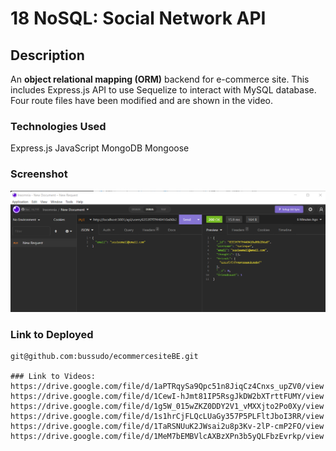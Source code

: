 # 18 NoSQL: Social Network API

## Description

An **object relational mapping (ORM)** backend for e-commerce site.  This includes Express.js API to use Sequelize to interact with MySQL database. Four route files have been modified and are shown in the video. 

### Technologies Used

Express.js
JavaScript
MongoDB
Mongoose


### Screenshot

![Alt Text](./images/screenshot.png)

### Link to Deployed
```
git@github.com:bussudo/ecommercesiteBE.git

### Link to Videos:
https://drive.google.com/file/d/1aPTRqySa9Qpc51n8JiqCz4Cnxs_upZV0/view
https://drive.google.com/file/d/1CewI-hJmt81IP5RsgJkDW2bXTrttFUMY/view
https://drive.google.com/file/d/1g5W_015wZKZ0DDY2V1_vMXXjto2Po0Xy/view
https://drive.google.com/file/d/1s1hrCjFLQcLUaGy357P5PLFltJboI3RR/view
https://drive.google.com/file/d/1TaRSNUuK2JWsai2u8p3Kv-2lP-cmP2FO/view
https://drive.google.com/file/d/1MeM7bEMBVlcAXBzXPn3b5yQLFbzEvrkp/view
